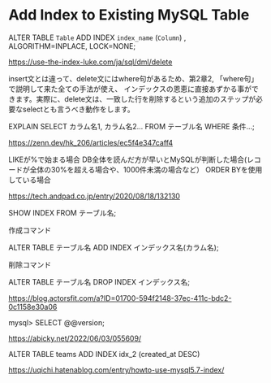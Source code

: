 # Add Index to Existing MySQL Table
ALTER TABLE `Table` ADD INDEX `index_name` (`Column`) , ALGORITHM=INPLACE, LOCK=NONE;


https://use-the-index-luke.com/ja/sql/dml/delete

insert文とは違って、delete文にはwhere句があるため、第2章2, 「where句」で説明して来た全ての手法が使え、 インデックスの恩恵に直接あずかる事ができます。実際に、delete文は、一致した行を削除するという追加のステップが必要なselectとも言うべき動作をします。

EXPLAIN SELECT カラム名1, カラム名2... FROM テーブル名 WHERE 条件...;

https://zenn.dev/hk_206/articles/ec5f4e347caff4

LIKEが%で始まる場合
DB全体を読んだ方が早いとMySQLが判断した場合(レコードが全体の30%を超える場合や、1000件未満の場合など）
ORDER BYを使用している場合

https://tech.andpad.co.jp/entry/2020/08/18/132130


SHOW INDEX FROM テーブル名;

作成コマンド

ALTER TABLE テーブル名 ADD INDEX インデックス名(カラム名);

削除コマンド

ALTER TABLE テーブル名 DROP INDEX インデックス名;

https://blog.actorsfit.com/a?ID=01700-594f2148-37ec-411c-bdc2-0c1158e30a06


mysql> SELECT @@version;

https://abicky.net/2022/06/03/055609/

ALTER TABLE teams ADD INDEX idx_2 (created_at DESC)

https://uqichi.hatenablog.com/entry/howto-use-mysql5.7-index/
